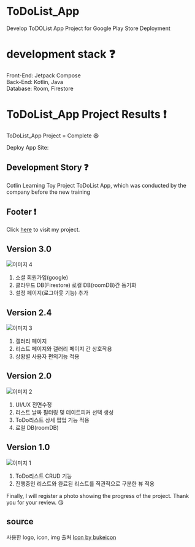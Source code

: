 # ToDoList_App
Develop ToDOList App Project for Google Play Store Deployment

# development stack :question:

Front-End: Jetpack Compose <br />
Back-End: Kotlin, Java <br />
Database: Room, Firestore

# ToDoList_App Project Results :exclamation:

ToDoList_App Project = Complete :laughing: <br />

Deploy App Site: 
<!-- 
## Project Start
```zsh
$ npm install
$ npm run start:dev
```
## User Connect
```zsh
localhost:3000/index
```
## Admin Connect
```zsh
localhost:3000/admin/index
```
-->
## Development Story :question:

Cotlin Learning Toy Project ToDoList App, which was conducted by the company before the new training

## Footer :exclamation:

Click [here]( ) to visit my project.

## Version 3.0
![이미지 4](https://github.com/user-attachments/assets/5e17a5cb-b279-4d24-a424-2e4a7ec7ade9)
1. 소셜 회원가입(google) <br />
2. 클라우드 DB(Firestore) 로컬 DB(roomDB)간 동기화 <br />
3. 설정 페이지(로그아웃 기능) 추가

## Version 2.4
![이미지 3](https://github.com/user-attachments/assets/3c782201-09b1-4e7b-a943-b7ca0a9b138f)
1. 갤러리 페이지 <br />
2. 리스트 페이지와 갤러리 페이지 간 상호작용 <br />
3. 상황별 사용자 편의기능 적용 

## Version 2.0
![이미지 2](https://github.com/user-attachments/assets/31a3c3a8-7fcf-4313-bbfd-ed720468a701)
1. UI/UX 전면수정 <br />
2. 리스트 날짜 필터링 및 데이트피커 선택 생성 <br />
3. ToDo리스트 상세 팝업 기능 적용
4. 로컬 DB(roomDB)

## Version 1.0
![이미지 1](https://github.com/user-attachments/assets/e18fd4e3-9c90-4a5d-aa5a-9482e90e8056)
1. ToDo리스트 CRUD 기능 <br />
2. 진행중인 리스트와 완료된 리스트를 직관적으로 구분한 뷰 적용

Finally, I will register a photo showing the progress of the project. Thank you for your review. 😘

## source
사용한 logo, icon, img 출처 <a href="https://www.freepik.com/sticker/planner_8764762">Icon by bukeicon</a>
